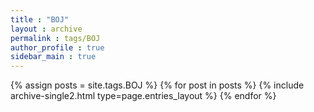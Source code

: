 ```yaml
---
title : "BOJ"
layout : archive
permalink : tags/BOJ
author_profile : true
sidebar_main : true
---
```


{% assign posts = site.tags.BOJ %}
{% for post in posts %} {% include archive-single2.html type=page.entries_layout %} {% endfor %}